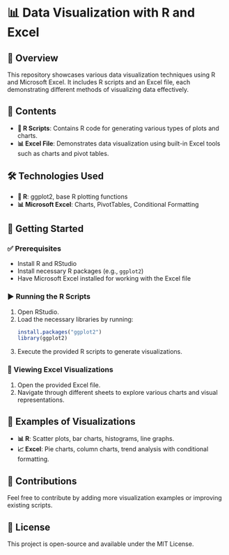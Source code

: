 # 📊 Data Visualization with R and Excel

## 📝 Overview
This repository showcases various data visualization techniques using R and Microsoft Excel. It includes R scripts and an Excel file, each demonstrating different methods of visualizing data effectively.

## 📂 Contents
- **📜 R Scripts**: Contains R code for generating various types of plots and charts.
- **📊 Excel File**: Demonstrates data visualization using built-in Excel tools such as charts and pivot tables.

## 🛠️ Technologies Used
- **🐍 R**: ggplot2, base R plotting functions
- **📊 Microsoft Excel**: Charts, PivotTables, Conditional Formatting

## 🚀 Getting Started
### ✅ Prerequisites
- Install R and RStudio
- Install necessary R packages (e.g., `ggplot2`)
- Have Microsoft Excel installed for working with the Excel file

### ▶️ Running the R Scripts
1. Open RStudio.
2. Load the necessary libraries by running:
   ```r
   install.packages("ggplot2")
   library(ggplot2)
   ```
3. Execute the provided R scripts to generate visualizations.

### 📂 Viewing Excel Visualizations
1. Open the provided Excel file.
2. Navigate through different sheets to explore various charts and visual representations.

## 🎨 Examples of Visualizations
- **📊 R**: Scatter plots, bar charts, histograms, line graphs.
- **📈 Excel**: Pie charts, column charts, trend analysis with conditional formatting.

## 🤝 Contributions
Feel free to contribute by adding more visualization examples or improving existing scripts.

## 📜 License
This project is open-source and available under the MIT License.


